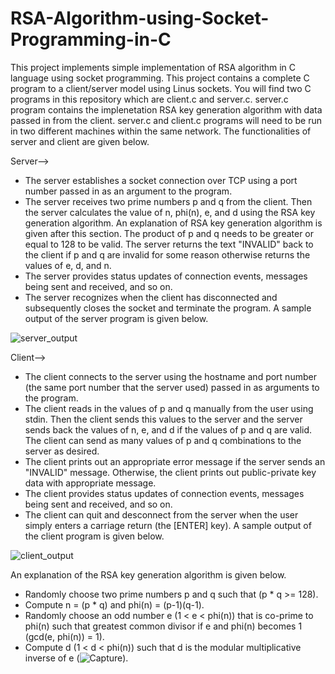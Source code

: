 # RSA-Algorithm-using-Socket-Programming-in-C
This project implements simple implementation of RSA algorithm in C language using socket programming. This project contains a complete C program to a client/server model using Linus sockets. You will find two C programs in this repository which are client.c and server.c. server.c program contains the implenetation RSA key generation algorithm with data passed in from the client. server.c and client.c programs will need to be run in two different machines within the same network. The functionalities of server and client are given below.

Server-->
* The server establishes a socket connection over TCP using a port number passed in as an argument to the program.
* The server receives two prime numbers p and q from the client. Then the server calculates the value of n, phi(n), e, and d using the RSA key generation algorithm. An explanation of RSA key generation algorithm is given after this section. The product of p and q needs to be greater or equal to 128 to be valid. The server returns the text "INVALID" back to the client if p and q are invalid for some reason otherwise returns the values of e, d, and n.
* The server provides status updates of connection events, messages being sent and received, and so on.
* The server recognizes when the client has disconnected and subsequently closes the socket and terminate the program.
A sample output of the server program is given below.

![server_output](https://user-images.githubusercontent.com/3108754/147995560-a43399f7-665b-4538-949b-dd9c6fe8fc7a.JPG)


Client-->
* The client connects to the server using the hostname and port number (the same port number that the server used) passed in as arguments to the program.
* The client reads in the values of p and q manually from the user using stdin. Then the client sends this values to the server and the server sends back the values of n, e, and d if the values of p and q are valid. The client can send as many values of p and q combinations to the server as desired.
* The client prints out an appropriate error message if the server sends an "INVALID" message. Otherwise, the client prints out public-private key data with appropriate message.
* The client provides status updates of connection events, messages being sent and received, and so on.
* The client can quit and desconnect from the server when the user simply enters a carriage return (the [ENTER] key).
A sample output of the client program is given below.

![client_output](https://user-images.githubusercontent.com/3108754/147996935-fd38d0aa-3fc6-4ace-9a17-6c633b7ef39d.JPG)



An explanation of the RSA key generation algorithm is given below.
* Randomly choose two prime numbers p and q such that (p * q >= 128).
* Compute n = (p * q) and phi(n) = (p-1)(q-1).
* Randomly choose an odd number e (1 < e < phi(n)) that is co-prime to phi(n) such that greatest common divisor if e and phi(n) becomes 1 (gcd(e, phi(n)) = 1).
* Compute d (1 < d < phi(n)) such that d is the modular multiplicative inverse of e (![Capture](https://user-images.githubusercontent.com/3108754/147998040-116a6d73-20bd-46d5-a4ac-3c98a6a4c8ab.JPG)).
